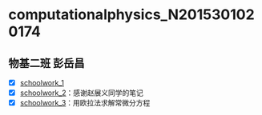 # computationalphysics_N2015301020174
## 物基二班 彭岳昌
- [x] [schoolwork_1](https://github.com/pycll/computationalphysics_N2015301020174/blob/master/schoolwork_1.py)
- [x] [schoolwork_2](https://github.com/pycll/computationalphysics_N2015301020174/blob/master/schoolwork_2.py)：感谢赵展义同学的笔记
- [x] [schoolwork_3](https://github.com/pycll/computationalphysics_N2015301020174/tree/master/schoolwork_3)：用欧拉法求解常微分方程
